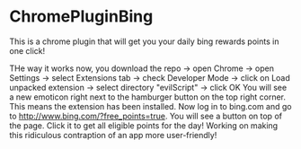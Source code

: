 ChromePluginBing
================

This is a chrome plugin that will get you your daily bing rewards points in one click!

THe way it works now, you download the repo -> open Chrome -> open Settings
-> select Extensions tab -> check Developer Mode -> click on Load unpacked extension -> select directory "evilScript" -> click OK
You will see a new emoticon right next to the hamburger button on the top right corner. This means the extension has been installed.
Now log in to bing.com and go to http://www.bing.com/?free_points=true.
You will see a button on top of the page. Click it to get all eligible points for the day!
Working on making this ridiculous contraption of an app more user-friendly!
